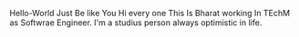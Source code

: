  Hello-World
Just Be like You
Hi every one 
This Is Bharat working In TEchM as Softwrae Engineer.
I'm a studius person always optimistic in life.
